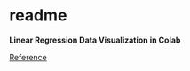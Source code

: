 # readme

**Linear Regression Data Visualization in Colab**

[Reference](https://johnpark96.tistory.com/3)